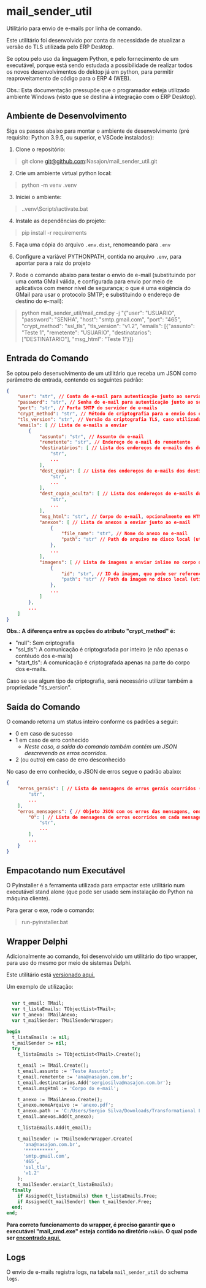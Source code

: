 # mail_sender_util
Utilitário para envio de e-mails por linha de comando.

Este utilitário foi desenvolvido por conta da necessidade de atualizar a versão do TLS utilizada pelo ERP Desktop.

Se optou pelo uso da linguagem Python, e pelo fornecimento de um executável, porque está sendo estudada a possibilidade de realizar todos os novos desenvolvimentos do dektop já em python, para permitir reaproveitamento de código para o ERP 4 (WEB).

Obs.: Esta documentação pressupõe que o programador esteja utilizado ambiente Windows (visto que se destina à integração com o ERP Desktop).

## Ambiente de Desenvolvimento

Siga os passos abaixo para montar o ambiente de desenvolvimento (pré requisito: Python 3.9.5, ou superior, e VSCode instalados):

1. Clone o repositório:

> git clone git@github.com:Nasajon/mail_sender_util.git

2. Crie um ambiente virtual python local:

> python -m venv .venv

3. Iniciei o ambiente:

> .\.venv\Scripts\activate.bat

4. Instale as dependências do projeto:

> pip install -r requirements

5. Faça uma cópia do arquivo ```.env.dist```, renomeando para ```.env```

6. Configure a variável PYTHONPATH, contida no arquivo ```.env```, para apontar para a raiz do projeto

7. Rode o comando abaixo para testar o envio de e-mail (substituindo por uma conta GMail válida, e configurada para envio por meio de aplicativos com menor nível de segurança; o que é uma exigência do GMail para usar o protocolo SMTP; e substituindo o endereço de destino do e-mail):

> python mail_sender_util/mail_cmd.py -j "{\"user\": \"USUARIO\", \"password\": \"SENHA\", \"host\": \"smtp.gmail.com\", \"port\": \"465\", \"crypt_method\": \"ssl_tls\", \"tls_version\": \"v1.2\", \"emails\": [{\"assunto\": \"Teste 1\", \"remetente\": \"USUARIO\", \"destinatarios\": [\"DESTINATARIO\"], \"msg_html\": \"Teste 1\"}]}

## Entrada do Comando

Se optou pelo desenvolvimento de um utilitário que receba um JSON como parâmetro de entrada, contendo os seguintes padrão:

```json
{
    "user": "str", // Conta de e-mail para autenticação junto ao servidor (normalmente igual ao remetente dos e-mails)
    "password": "str", // Senha do e-mail para autenticação junto ao servidor
    "port": "str", // Porta SMTP do servidor de e-mails
    "crypt_method": "str", // Método de criptografia para o envio dos e-mails (opções: "null", "ssl_tls" ou "start_tls")
    "tls_version": "str", // Versão da criptografia TLS, caso utilizada (opções: "v1.0", "v1.1" ou "v1.2")
    "emails": [ // Lista de e-mails a enviar
        {
            "assunto": "str", // Assunto do e-mail
            "remetente": "str", // Endereço de e-mail do rementente
            "destinatários": [ // Lista dos endereços de e-mails dos destinatários
                "str",
                ...
            ],
            "dest_copia": [ // Lista dos endereços de e-mails dos destinatários em cópia
                "str",
                ...
            ],
            "dest_copia_oculta": [ // Lista dos endereços de e-mails dos destinatários em cópia oculta
                "str",
                ...
            ],
            "msg_html": "str", // Corpo do e-mail, opcionalmente em HTML
            "anexos": [ // Lista de anexos a enviar junto ao e-mail
                {
                    "file_name": "str", // Nome do anexo no e-mail
                    "path": "str" // Path do arquivo no disco local (utilizar "/" como separador de diretórios)
                },
                ...
            ],
            "imagens": [ // Lista de imagens a enviar inline no corpo do e-mail
                {
                    "id": "str", // ID da imagem, que pode ser referenciado por meio de uma tag IMG, com o padrão: <img src="cid:ID">
                    "path": "str" // Path da imagem no disco local (utilizar "/" como separador de diretórios)
                },
                ...
            ]
        },
        ...
    ]
}
```

**Obs.: A diferença entre as opções do atributo "crypt_method" é:**
* "null": Sem criptografia
* "ssl_tls": A comunicação é criptografada por inteiro (e não apenas o contéudo dos e-mails)
* "start_tls": A comunicação é criptografada apenas na parte do corpo dos e-mails.

Caso se use algum tipo de criptografia, será necessário utilizar também a propriedade "tls_version".

## Saída do Comando

O comando retorna um status inteiro conforme os padrões a seguir:

* 0 em caso de sucesso
* 1 em caso de erro conhecido
  * _Neste caso, a saída do comando também contém um JSON descrevendo os erros ocorridos._
* 2 (ou outro) em caso de erro desconhecido

No caso de erro conhecido, o JSON de erros segue o padrão abaixo:

```json
{
    "erros_gerais": [ // Lista de mensagens de erros gerais ocorridos (erros de conexão e etc, e não erros de qualquer mensagem em particular)
        "str",
        ...
    ],
    "erros_mensagens": { // Objeto JSON com os erros das mensagens, onde as chaves do JSON correspondem ao índice de cada mensagem no vetor de entrada (isto é, o primeiro e-mail da entrada, terá seus erros descritos na chave "0", por exemplo)
        "0": [ // Lista de mensagens de erros ocorridos em cada mensagem (exemplo: endereço do remetente desconhecido)
            "str",
            ...
        ],
        ...
    }
}
```

## Empacotando num Executável

O PyInstaller é a ferramenta utilizada para empactar este utilitário num executável stand alone (que pode ser usado sem instalação do Python na máquina cliente).

Para gerar o exe, rode o comando:

> run-pyinstaller.bat

## Wrapper Delphi

Adicionalmente ao comando, foi desenvolvido um utilitário do tipo wrapper, para uso do mesmo por meio de sistemas Delphi.

Este utilitário está [versionado aqui.](https://github.com/Nasajon/erp-utils/blob/master/mail_sender)

Um exemplo de utilização:

```pascal

  var t_email: TMail;
  var t_listaEmails: TObjectList<TMail>;
  var t_anexo: TMailAnexo;
  var t_mailSender: TMailSenderWrapper;

begin
  t_listaEmails := nil;
  t_mailSender := nil;
  try
    t_listaEmails := TObjectList<TMail>.Create();

    t_email := TMail.Create();
    t_email.assunto := 'Teste Assunto';
    t_email.remetente := 'ana@nasajon.com.br';
    t_email.destinatarios.Add('sergiosilva@nasajon.com.br');
    t_email.msgHtml := 'Corpo do e-mail';

    t_anexo := TMailAnexo.Create();
    t_anexo.nomeArquivo := 'anexo.pdf';
    t_anexo.path := 'C:/Users/Sergio Silva/Downloads/Transformational Leadership.pdf';
    t_email.anexos.Add(t_anexo);

    t_listaEmails.Add(t_email);

    t_mailSender := TMailSenderWrapper.Create(
      'ana@nasajon.com.br',
      '**********',
      'smtp.gmail.com',
      '465',
      'ssl_tls',
      'v1.2'
    );
    t_mailSender.enviar(t_listaEmails);
  finally
    if Assigned(t_listaEmails) then t_listaEmails.Free;
    if Assigned(t_mailSender) then t_mailSender.Free;
  end;
end;
```

**Para correto funcionamento do wrapper, é preciso garantir que o executável "mail_cmd.exe" esteja contido no diretório ```nsbin```. O qual pode ser [encontrado aqui.](https://github.com/Nasajon/mail_sender_util/releases/tag/v0.0.1)**

## Logs

O envio de e-mails registra logs, na tabela ```mail_sender_util``` do schema ```logs```.